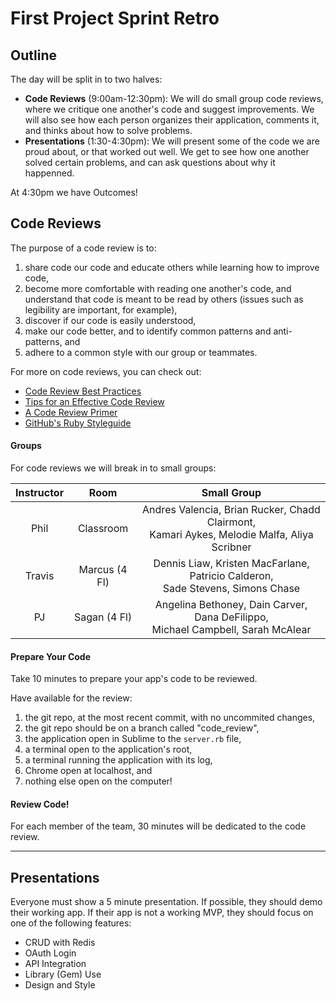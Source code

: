 # First Project Sprint Retro

## Outline

The day will be split in to two halves:

- **Code Reviews** (9:00am-12:30pm): We will do small group code reviews, where 
  we critique one another's code and suggest improvements. We will also see how 
  each person organizes their application, comments it, and thinks about how to 
  solve problems.
- **Presentations** (1:30-4:30pm): We will present some of the code we are proud
  about, or that worked out well. We get to see how one another solved certain 
  problems, and can ask questions about why it happenned. 

At 4:30pm we have Outcomes!

## Code Reviews

The purpose of a code review is to:

1. share code our code and educate others while learning how to improve code,
1. become more comfortable with reading one another's code, and understand that
   code is meant to be read by others (issues such as legibility are important, 
   for example),
1. discover if our code is easily understood,
1. make our code better, and to identify common patterns and anti-patterns, and
1. adhere to a common style with our group or teammates.

For more on code reviews, you can check out:

- [Code Review Best Practices](http://smartbear.com/smartbear/media/pdfs/wp-cc-11-best-practices-of-peer-code-review.pdf)
- [Tips for an Effective Code Review](http://blog.fogcreek.com/effective-code-reviews-9-tips-from-a-converted-skeptic)
- [A Code Review Primer](https://github.com/thoughtbot/guides/tree/master/code-review)
- [GitHub's Ruby Styleguide](https://github.com/styleguide/ruby)

#### Groups

For code reviews we will break in to small groups:

| Instructor |   Room   | Small Group |
|:----------:|:--------:|:-----------:|
|  Phil  |  Classroom   | Andres Valencia, Brian Rucker, Chadd Clairmont,<br>Kamari Aykes, Melodie Malfa, Aliya Scribner |
| Travis |  Marcus (4 Fl) | Dennis Liaw, Kristen MacFarlane, Patricio Calderon,<br>Sade Stevens, Simons Chase  |
|   PJ   | Sagan (4 Fl) | Angelina Bethoney, Dain Carver, Dana DeFilippo,<br>Michael Campbell, Sarah McAlear |

#### Prepare Your Code

Take 10 minutes to prepare your app's code to be reviewed.

Have available for the review:

1. the git repo, at the most recent commit, with no uncommited changes,
1. the git repo should be on a branch called "code_review",
1. the application open in Sublime to the `server.rb` file,
1. a terminal open to the application's root,
1. a terminal running the application with its log,
1. Chrome open at localhost, and
1. nothing else open on the computer!

#### Review Code!

For each member of the team, 30 minutes will be dedicated to the code review.

---

## Presentations

Everyone must show a 5 minute presentation. If possible, they should demo their working app. If their app is not a working MVP, they should focus on one of the following features:

- CRUD with Redis
- OAuth Login
- API Integration
- Library (Gem) Use
- Design and Style
